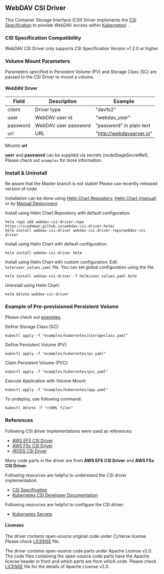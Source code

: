 ## WebDAV CSI Driver

This Container Storage Interface (CSI) Driver implements the [CSI Specification](https://github.com/container-storage-interface/spec/blob/master/spec.md) to provide WebDAV access within [Kubernetes](https://kubernetes.io/)) .

### CSI Specification Compatibility

WebDAV CSI Driver only supports CSI Specification Version v1.2.0 or higher.

### Volume Mount Parameters

Parameters specified in Persistent Volume (PV) and Storage Class (SC) are passed to the CSI Driver to mount a volume.

#### WebDAV Driver
| Field | Description | Example |
| --- | --- | --- |
| client | Driver type | "davfs2" |
| user | WebDAV user id | "webdav_user" |
| password | WebDAV user password | "password" in plain text |
| url | URL | "http://webdavserver.io" |

Mounts **url**

**user** and **password** can be supplied via secrets (nodeStageSecretRef).
Please check out `examples` for more information.

### Install & Uninstall

Be aware that the Master branch is not stable! Please use recently released version of code.

Installation can be done using [Helm Chart Repository](https://scodeman.github.io/webdav-csi-driver-helm/), [Helm Chart (manual)](https://github.com/scodeman/webdav-csi-driver/tree/master/helm) or by [Manual Deployment](https://github.com/scodeman/webdav-csi-driver/tree/master/kube).

Install using Helm Chart Repository with default configuration:
```shell script
helm repo add webdav-csi-driver-repo https://scodeman.github.io/webdav-csi-driver-helm/
helm install webdav-csi-driver webdav-csi-driver-repo/webdav-csi-driver
```

Install using Helm Chart with default configuration:
```shell script
helm install webdav-csi-driver helm
```

Install using Helm Chart with custom configuration:
Edit `helm/user_values.yaml` file. You can set global configuration using the file.

```shell script
helm install webdav-csi-driver -f helm/user_values.yaml helm
```

Uninstall using Helm Chart:
```shell script
helm delete webdav-csi-driver
```

### Example of Pre-previsioned Persistent Volume
Please check out [examples](https://github.com/scodeman/webdav-csi-driver/tree/master/examples).

Define Storage Class (SC):
```shell script
kubectl apply -f "examples/kubernetes/storageclass.yaml"
```

Define Persistent Volume (PV):
```shell script
kubectl apply -f "examples/kubernetes/pv.yaml"
```

Claim Persistent Volume (PVC):
```shell script
kubectl apply -f "examples/kubernetes/pvc.yaml"
```

Execute Application with Volume Mount:
```shell script
kubectl apply -f "examples/kubernetes/app.yaml"
```

To undeploy, use following command:
```shell script
kubectl delete -f "<YAML file>"
```

### References

Following CSI driver implementations were used as references:
- [AWS EFS CSI Driver](https://github.com/kubernetes-sigs/aws-efs-csi-driver)
- [AWS FSx CSI Driver](https://github.com/kubernetes-sigs/aws-fsx-csi-driver)
- [iRODS CSI Driver](https://github.com/scodeman/webdav-csi-driver)

Many code parts in the driver are from **AWS EFS CSI Driver** and **AWS FSx CSI Driver**.

Following resources are helpful to understand the CSI driver implementation:
- [CSI Specification](https://github.com/container-storage-interface/spec/blob/master/spec.md)
- [Kubernetes CSI Developer Documentation](https://kubernetes-csi.github.io/docs/)

Following resources are helpful to configure the CSI driver:
- [Kubernetes Secrets](https://kubernetes.io/docs/concepts/configuration/secret/)

####  Licenses

The driver contains open-source original code under CyVerse license
Please check [LICENSE](https://github.com/cyverse/irods-csi-driver/tree/master/LICENSE.CyVerse) file.

The driver contains open-source code parts under Apache License v2.0.
The code files containing the open-source code parts have the Apache license header in front and which parts are from which code.
Please check [LICENSE](https://github.com/scodeman/webdav-csi-driver/tree/master/LICENSE.APL) file for the details of Apache License v2.0.
